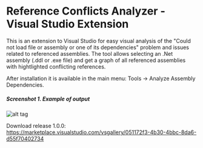 # Reference Conflicts Analyzer - Visual Studio Extension

This is an extension to Visual Studio for easy visual analysis of the "Could not load file or assembly or one of its dependencies" problem and issues related to referenced assemblies. The tool allows selecting an .Net assembly (.ddl or .exe file) and get a graph of all referenced assemblies with hightlighted conflicting references. 

After installation it is available in the main menu: Tools -&gt; Analyze Assembly Dependencies.

##### Screenshot 1. Example of output
![alt tag](https://github.com/marss19/reference-conflicts-analyzer/blob/master/Docs/output.png)

Download release 1.0.0: https://marketplace.visualstudio.com/vsgallery/051172f3-4b30-4bbc-8da6-d55f70402734
